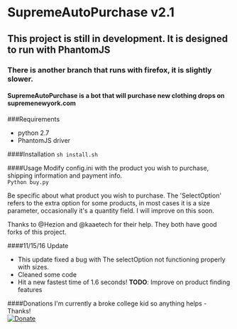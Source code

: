 # SupremeAutoPurchase v2.1
## This project is still in development. It is designed to run with PhantomJS
### There is another branch that runs with firefox, it is slightly slower.
#### SupremeAutoPurchase is a bot that will purchase new clothing drops on supremenewyork.com


###Requirements
- python 2.7
- PhantomJS driver

####Installation
```sh install.sh```

####Usage
Modify config.ini with the product you wish to purchase, shipping information and payment info.
<br>
```Python buy.py```

Be specific about what product you wish to purchase.
The 'SelectOption' refers to the extra option for some products, in most cases it is a size parameter, occasionally it's a quantity field.
I will improve on this soon.


Thanks to @Hezion and @kaaetech for their help. They both have good forks of this project.


####11/15/16 Update
- This update fixed a bug with The selectOption not functioning properly with sizes.
- Cleaned some code
- Hit a new fastest time of 1.6 seconds!
<b>TODO</b>: Improve on product finding features

####Donations
I'm currently a broke college kid so anything helps - Thanks!<br>
[![Donate](https://img.shields.io/badge/Donate-PayPal-green.svg)](https://www.paypal.me/ColinCowie)

